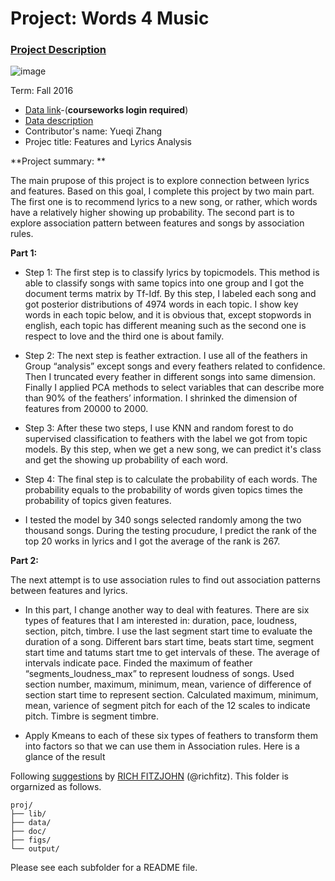 # Project: Words 4 Music

### [Project Description](doc/Project4_desc.md)

![image](http://danverspublicschools.org/holten-richmond/wp-content/uploads/sites/6/2014/01/music-dandelion.jpg)

Term: Fall 2016

+ [Data link](https://courseworks2.columbia.edu/courses/11849/files/folder/Project_Files?preview=763391)-(**courseworks login required**)
+ [Data description](doc/readme.html)
+ Contributor's name: Yueqi Zhang
+ Projec title: Features and Lyrics Analysis

**Project summary: **

The main prupose of this project is to explore connection between lyrics and features. Based on this goal, I complete this project by two main part. The first one is to recommend lyrics to a new song, or rather, which words have a relatively higher showing up probability. The second part is to explore association pattern between features and songs by association rules. 

**Part 1:**

+ Step 1: The first step is to classify lyrics by topicmodels. This method is able to classify songs with same topics into one group and I got the document terms matrix by Tf-Idf. By this step, I labeled each song and got posterior distributions of 4974 words in each topic. I show key words in each topic below, and it is obvious that, except stopwords in english, each topic has different meaning such as the second one is respect to love and the third one is about family. 

+ Step 2: The next step is feather extraction. I use all of the feathers in Group “analysis” except songs and every feathers related to confidence. Then I truncated every feather in different songs into same dimension. Finally I applied PCA methods to select variables that can describe more than 90% of the feathers’ information. I shrinked the dimension of features from 20000 to 2000.

+ Step 3: After these two steps, I use KNN and random forest to do supervised classification to feathers with the label we got from topic models. By this step, when we get a new song, we can predict it's class and get the showing up probability of each word. 

+ Step 4: The final step is to calculate the probability of each words. The probability equals to the probability of words given topics times the probability of topics given features. 

+ I tested the model by 340 songs selected randomly among the two thousand songs. During the testing procudure, I predict the rank of the top 20 works in lyrics and I got the average of the rank is 267.

**Part 2:**

The next attempt is to use association rules to find out association patterns between features and lyrics. 

+ In this part, I change another way to deal with features. There are six types of features that I am interested in: duration, pace, loudness, section, pitch, timbre. I use the last segment start time to evaluate the duration of a song. Different bars start time, beats start time, segment start time and tatums start tme to get intervals of these. The average of intervals indicate pace. Finded the maximum of feather “segments_loudness_max” to represent loudness of songs. Used section number, maximum, minimum, mean, varience of difference of section start time to represent section. Calculated maximum, minimum, mean, varience of segment pitch for each of the 12 scales to indicate pitch. Timbre is segment timbre. 

+ Apply Kmeans to each of these six types of feathers to transform them into factors so that we can use them in Association rules. Here is a glance of the result


	
Following [suggestions](http://nicercode.github.io/blog/2013-04-05-projects/) by [RICH FITZJOHN](http://nicercode.github.io/about/#Team) (@richfitz). This folder is orgarnized as follows.

```
proj/
├── lib/
├── data/
├── doc/
├── figs/
└── output/
```

Please see each subfolder for a README file.
